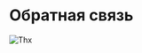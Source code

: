 # Обратная связь 

![Thx](https://i.pinimg.com/originals/f7/87/76/f78776ce09001af32a660a9dbf7f5359.jpg)
